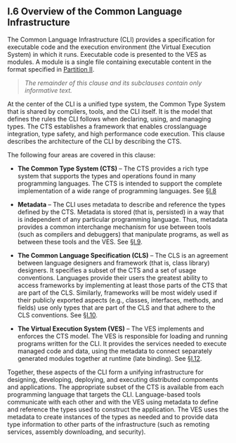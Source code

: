 ## I.6 Overview of the Common Language Infrastructure

The Common Language Infrastructure (CLI) provides a specification for executable code and the execution environment (the Virtual Execution System) in which it runs. Executable code is presented to the VES as modules. A module is a single file containing executable content in the format specified in [Partition II](ii.6-assemblies-manifests-and-modules.md).

> _The remainder of this clause and its subclauses contain only informative text._

At the center of the CLI is a unified type system, the Common Type System that is shared by compilers, tools, and the CLI itself. It is the model that defines the rules the CLI follows when declaring, using, and managing types. The CTS establishes a framework that enables crosslanguage integration, type safety, and high performance code execution. This clause describes the architecture of the CLI by describing the CTS.

The following four areas are covered in this clause:

 * **The Common Type System (CTS)** &ndash; The CTS provides a rich type system that supports the types and operations found in many programming languages. The CTS is intended to support the complete implementation of a wide range of programming languages. See §[I.8](i.8-common-type-system.md)

 * **Metadata** &ndash; The CLI uses metadata to describe and reference the types defined by the CTS. Metadata is stored (that is, persisted) in a way that is independent of any particular programming language. Thus, metadata provides a common interchange mechanism for use between tools (such as compilers and debuggers) that manipulate programs, as well as between these tools and the VES. See §[I.9](i.9-metadata.md).

 * **The Common Language Specification (CLS)** &ndash; The CLS is an agreement between language designers and framework (that is, class library) designers.  It specifies a subset of the CTS and a set of usage conventions.  Languages provide their users the greatest ability to access frameworks by implementing at least those parts of the CTS that are part of the CLS. Similarly, frameworks will be most widely used if their publicly exported aspects (e.g., classes, interfaces, methods, and fields) use only types that are part of the CLS and that adhere to the CLS conventions. See §[I.10](i.10-name-and-type-rules-for-the-common-language-specification.md).

 * **The Virtual Execution System (VES)** &ndash; The VES implements and enforces the CTS model. The VES is responsible for loading and running programs written for the CLI. It provides the services needed to execute managed code and data, using the metadata to connect separately generated modules together at runtime (late binding). See §[I.12](i.12-virtual-execution-system.md).

Together, these aspects of the CLI form a unifying infrastructure for designing, developing, deploying, and executing distributed components and applications. The appropriate subset of the CTS is available from each programming language that targets the CLI. Language-based tools communicate with each other and with the VES using metadata to define and reference the types used to construct the application. The VES uses the metadata to create instances of the types as needed and to provide data type information to other parts of the infrastructure (such as remoting services, assembly downloading, and security).
